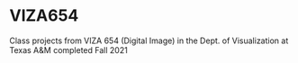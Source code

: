 # VIZA654
Class projects from VIZA 654 (Digital Image) in the Dept. of Visualization at Texas A&amp;M completed Fall 2021
